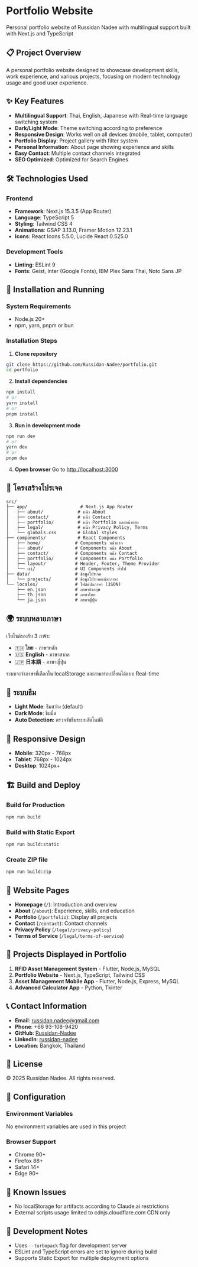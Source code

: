 # Portfolio Website

Personal portfolio website of Russidan Nadee with multilingual support built with Next.js and TypeScript

## 📋 Project Overview

A personal portfolio website designed to showcase development skills, work experience, and various projects, focusing on modern technology usage and good user experience.

## ✨ Key Features

- **Multilingual Support**: Thai, English, Japanese with Real-time language switching system
- **Dark/Light Mode**: Theme switching according to preference
- **Responsive Design**: Works well on all devices (mobile, tablet, computer)
- **Portfolio Display**: Project gallery with filter system
- **Personal Information**: About page showing experience and skills
- **Easy Contact**: Multiple contact channels integrated
- **SEO Optimized**: Optimized for Search Engines

## 🛠 Technologies Used

### Frontend
- **Framework**: Next.js 15.3.5 (App Router)
- **Language**: TypeScript 5
- **Styling**: Tailwind CSS 4
- **Animations**: GSAP 3.13.0, Framer Motion 12.23.1
- **Icons**: React Icons 5.5.0, Lucide React 0.525.0

### Development Tools
- **Linting**: ESLint 9
- **Fonts**: Geist, Inter (Google Fonts), IBM Plex Sans Thai, Noto Sans JP

## 🚀 Installation and Running

### System Requirements
- Node.js 20+ 
- npm, yarn, pnpm or bun

### Installation Steps

1. **Clone repository**
```bash
git clone https://github.com/Russidan-Nadee/portfolio.git
cd portfolio
```

2. **Install dependencies**
```bash
npm install
# or
yarn install
# or
pnpm install
```

3. **Run in development mode**
```bash
npm run dev
# or
yarn dev
# or
pnpm dev
```

4. **Open browser**
Go to [http://localhost:3000](http://localhost:3000)

## 📁 โครงสร้างโปรเจค

```
src/
├── app/                    # Next.js App Router
│   ├── about/             # หน้า About
│   ├── contact/           # หน้า Contact  
│   ├── portfolio/         # หน้า Portfolio และหน้าย่อย
│   ├── legal/             # หน้า Privacy Policy, Terms
│   └── globals.css        # Global styles
├── components/            # React Components
│   ├── home/             # Components หน้าแรก
│   ├── about/            # Components หน้า About
│   ├── contact/          # Components หน้า Contact
│   ├── portfolio/        # Components หน้า Portfolio
│   ├── layout/           # Header, Footer, Theme Provider
│   └── ui/               # UI Components ทั่วไป
├── data/                 # ข้อมูลโปรเจค
│   └── projects/         # ข้อมูลโปรเจคแต่ละภาษา
└── locales/              # ไฟล์แปลภาษา (JSON)
    ├── en.json           # ภาษาอังกฤษ
    ├── th.json           # ภาษาไทย
    └── ja.json           # ภาษาญี่ปุ่น
```

## 🌍 ระบบหลายภาษา

เว็บไซต์รองรับ 3 ภาषา:
- 🇹🇭 **ไทย** - ภาษาหลัก
- 🇺🇸 **English** - ภาษาสากล  
- 🇯🇵 **日本語** - ภาษาญี่ปุ่น

ระบบจะจำภาษาที่เลือกใน localStorage และสามารถเปลี่ยนได้แบบ Real-time

## 🎨 ระบบธีม

- **Light Mode**: ธีมสว่าง (default)
- **Dark Mode**: ธีมมืด
- **Auto Detection**: ตรวจจับธีมระบบอัตโนมัติ

## 📱 Responsive Design

- **Mobile**: 320px - 768px
- **Tablet**: 768px - 1024px  
- **Desktop**: 1024px+

## 🏗 Build and Deploy

### Build for Production
```bash
npm run build
```

### Build with Static Export
```bash
npm run build:static
```

### Create ZIP file
```bash
npm run build:zip
```

## 📄 Website Pages

- **Homepage** (`/`): Introduction and overview
- **About** (`/about`): Experience, skills, and education
- **Portfolio** (`/portfolio`): Display all projects
- **Contact** (`/contact`): Contact channels
- **Privacy Policy** (`/legal/privacy-policy`)
- **Terms of Service** (`/legal/terms-of-service`)

## 🎯 Projects Displayed in Portfolio

1. **RFID Asset Management System** - Flutter, Node.js, MySQL
2. **Portfolio Website** - Next.js, TypeScript, Tailwind CSS  
3. **Asset Management Mobile App** - Flutter, Node.js, Express, MySQL
4. **Advanced Calculator App** - Python, Tkinter

## 📞 Contact Information

- **Email**: russidan.nadee@gmail.com
- **Phone**: +66 93-108-9420
- **GitHub**: [Russidan-Nadee](https://github.com/Russidan-Nadee)
- **LinkedIn**: [russidan-nadee](https://www.linkedin.com/in/russidan-nadee-1734a2352/)
- **Location**: Bangkok, Thailand

## 📜 License

© 2025 Russidan Nadee. All rights reserved.

## 🔧 Configuration

### Environment Variables
No environment variables are used in this project

### Browser Support
- Chrome 90+
- Firefox 88+
- Safari 14+
- Edge 90+

## 🐛 Known Issues

- No localStorage for artifacts according to Claude.ai restrictions
- External scripts usage limited to cdnjs.cloudflare.com CDN only

## 🚧 Development Notes

- Uses `--turbopack` flag for development server
- ESLint and TypeScript errors are set to ignore during build
- Supports Static Export for multiple deployment options
